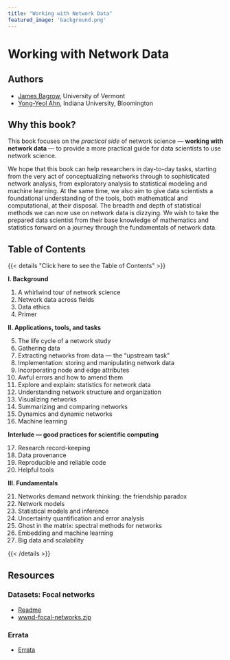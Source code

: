 ```yaml
---
title: "Working with Network Data"
featured_image: 'background.png'
---
```


# Working with Network Data

## Authors

- [James Bagrow](https://bagrow.com), University of Vermont
- [Yong-Yeol Ahn](https://yongyeol.com), Indiana University, Bloomington

## Why this book? 

This book focuses on the _practical side_ of network science — **working with
network data** — to provide a more practical guide for data scientists to use network science.

We hope that this book can help researchers in day-to-day tasks, starting from
the very act of conceptualizing networks through to sophisticated network
analysis, from exploratory analysis to statistical modeling and machine
learning. At the same time, we also aim to give data scientists a foundational
understanding of the tools, both mathematical and computational, at their
disposal. The breadth and depth of statistical methods we can now use on
network data is dizzying. We wish to take the prepared data scientist from
their base knowledge of mathematics and statistics forward on a journey through
the fundamentals of network data.

## Table of Contents

{{< details "Click here to see the Table of Contents" >}}

**I. Background**

1. A whirlwind tour of network science
2. Network data across fields
3. Data ethics
4. Primer

**II. Applications, tools, and tasks**

5. The life cycle of a network study
6. Gathering data
7. Extracting networks from data — the “upstream task”
8. Implementation: storing and manipulating network data
9. Incorporating node and edge attributes
10. Awful errors and how to amend them
11. Explore and explain: statistics for network data
12. Understanding network structure and organization
13. Visualizing networks
14. Summarizing and comparing networks
15. Dynamics and dynamic networks
16. Machine learning

**Interlude — good practices for scientific computing**

17. Research record-keeping
18. Data provenance
19. Reproducible and reliable code
20. Helpful tools

**III. Fundamentals**

21. Networks demand network thinking: the friendship paradox
22. Network models
23. Statistical models and inference
24. Uncertainty quantification and error analysis
25. Ghost in the matrix: spectral methods for networks
26. Embedding and machine learning
27. Big data and scalability

{{< /details >}}

## Resources

### Datasets: Focal networks

- [Readme](wwnd-readme.md)
- [wwnd-focal-networks.zip](wwnd-focal-networks.zip)

### Errata

- [Errata](errata.md)
